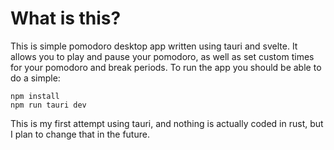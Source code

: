 # What is this?

This is simple pomodoro desktop app written using tauri and svelte. It allows you to play and pause your pomodoro, as well as set custom times for your pomodoro and break periods. To run the app you should be able to do a simple:

```
npm install
npm run tauri dev
```

This is my first attempt using tauri, and nothing is actually coded in rust, but I plan to change that in the future.
